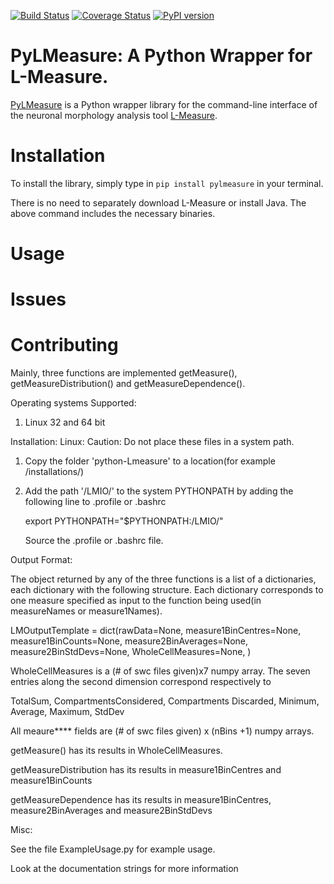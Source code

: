 [![Build Status](https://travis-ci.com/JustasB/pylmeasure.svg?branch=master)](https://travis-ci.com/JustasB/pylmeasure)
[![Coverage Status](https://coveralls.io/repos/github/JustasB/pylmeasure/badge.svg?branch=master)](https://coveralls.io/github/JustasB/pylmeasure?branch=master)
[![PyPI version](https://badge.fury.io/py/pylmeasure.svg)](https://badge.fury.io/py/pylmeasure)

# PyLMeasure: A Python Wrapper for L-Measure.

[PyLMeasure](https://pypi.org/project/pylmeasure/) is a Python wrapper library for the command-line interface of the neuronal morphology analysis tool [L-Measure](http://cng.gmu.edu:8080/Lm/help/index.htm).

# Installation

To install the library, simply type in `pip install pylmeasure` in your terminal.

There is no need to separately download L-Measure or install Java. The above command includes the necessary binaries.

# Usage

# Issues

# Contributing


Mainly, three functions are implemented getMeasure(), getMeasureDistribution() and
getMeasureDependence().

Operating systems Supported:
1. Linux 32 and 64 bit

Installation:
Linux:
Caution: Do not place these files in a system path.
 1. Copy the folder 'python-Lmeasure' to a location(for example <home directory>/installations/)
 2. Add the path '<path to python-Lmeasure>/LMIO/' to the system PYTHONPATH  by adding the following line to .profile or .bashrc

    export PYTHONPATH="$PYTHONPATH:<path to python-Lmeasure>/LMIO/"

    Source the .profile or .bashrc file.


Output Format:

The object returned by any of the three functions is a list of a dictionaries, each dictionary with the following
structure. Each dictionary corresponds to one measure specified as input to the function being used(in measureNames or
measure1Names).

LMOutputTemplate = dict(rawData=None,
                    measure1BinCentres=None,
                    measure1BinCounts=None,
                    measure2BinAverages=None,
                    measure2BinStdDevs=None,
                    WholeCellMeasures=None,
                    )


WholeCellMeasures is a (# of swc files given)x7 numpy array. The seven entries along the second dimension correspond
respectively to

TotalSum, CompartmentsConsidered, Compartments Discarded, Minimum, Average, Maximum, StdDev

All meaure**** fields are (# of swc files given) x (nBins +1) numpy arrays.

getMeasure() has its results in WholeCellMeasures.

getMeasureDistribution has its results in measure1BinCentres and measure1BinCounts

getMeasureDependence has its results in measure1BinCentres, measure2BinAverages and measure2BinStdDevs


Misc:

See the file ExampleUsage.py for example usage.

Look at the documentation strings for more information
